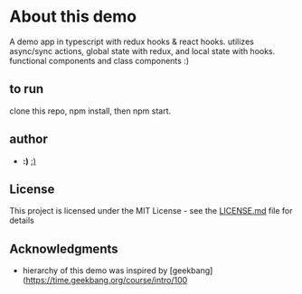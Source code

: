 # About this demo

A demo app in typescript with redux hooks &amp; react hooks. utilizes async/sync actions, global state with redux, and local state with hooks. functional components and class components :)

## to run

clone this repo, npm install, then npm start.

## author

- **:)** [:)](https://github.com/Somethingbear)

## License

This project is licensed under the MIT License - see the [LICENSE.md](LICENSE.md) file for details

## Acknowledgments

- hierarchy of this demo was inspired by [geekbang](https://time.geekbang.org/course/intro/100